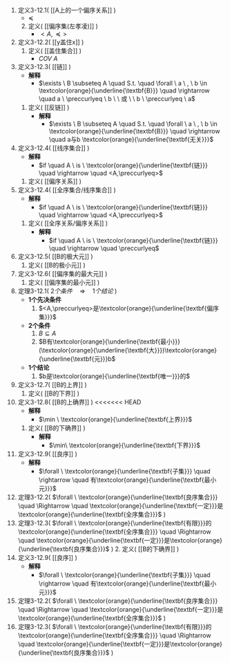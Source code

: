 1. 定义3-12.1(  [[A上的一个偏序关系]]  )
	- $\preccurlyeq$
	2. 定义(  [[偏序集(左孝凌)]]  )
		- $<A, \preccurlyeq>$
1. 定义3-12.2(  [[y盖住x]]  )
	1. 定义(  [[盖住集合]]  )
		- $COV\ A$
2. 定义3-12.3(  [[链]]  )
	- **解释**
		- $\exists \ B \subseteq A \quad S.t. \quad \forall \ a \ , \ b \in \textcolor{orange}{\underline{\textbf{B}}}  \quad \rightarrow \quad a \  \preccurlyeq  \  b  \ \ 或 \ \ b \  \preccurlyeq  \  a$
	1. 定义(  [[反链]]  )
		- **解释**
			- $\exists \ B \subseteq A \quad S.t. \quad \forall \ a \ , \ b \in \textcolor{orange}{\underline{\textbf{B}}}  \quad \rightarrow \quad a与b \textcolor{orange}{\underline{\textbf{无关}}}$
1. 定义3-12.4(  [[线序集合]]  )
	- **解释**
		- $if \quad A \ is \ \textcolor{orange}{\underline{\textbf{链}}}  \quad \rightarrow \quad <A,\preccurlyeq>$
	1. 定义(  [[偏序关系]]  )
1. 定义3-12.4(  [[全序集合/线序集合]]  )
	- **解释**
		- $if \quad A \ is \ \textcolor{orange}{\underline{\textbf{链}}}  \quad \rightarrow \quad <A,\preccurlyeq>$
	1. 定义(  [[全序关系/偏序关系]]  )
		- **解释**
			- $if \quad A \ is \ \textcolor{orange}{\underline{\textbf{链}}}  \quad \rightarrow \quad \preccurlyeq$
1. 定义3-12.5(  [[B的极大元]]  )
	1. 定义(  [[B的极小元]]  )
2. 定义3-12.6(  [[偏序集的最大元]]  )
	1. 定义(  [[偏序集的最小元]]  )
3. 定理3-12.1(  $2个条件 \quad \Rightarrow \quad 1个结论$  )
	- **1个先决条件**
		1. $<A,\preccurlyeq>是\textcolor{orange}{\underline{\textbf{偏序集}}}$
	- **2个条件**
		1. $B \subseteq A$
		2. $B有\textcolor{orange}{\underline{\textbf{最小}}}(\textcolor{orange}{\underline{\textbf{大}}})\textcolor{orange}{\underline{\textbf{元}}}b$
	- **1个结论**
		1. $b是\textcolor{orange}{\underline{\textbf{唯一}}}的$
4. 定义3-12.7(  [[B的上界]]  )
	1. 定义(  [[B的下界]]  )
5. 定义3-12.8(  [[B的上确界]]  )
<<<<<<< HEAD
	- **解释**
		- $\min \ \textcolor{orange}{\underline{\textbf{上界}}}$
	1. 定义(  [[B的下确界]]  )
		- **解释**
			- $\min\ \textcolor{orange}{\underline{\textbf{下界}}}$
1. 定义3-12.9(  [[良序]]  )
	- **解释**
		- $\forall \ \textcolor{orange}{\underline{\textbf{子集}}}  \quad \rightarrow \quad 有\textcolor{orange}{\underline{\textbf{最小元}}}$
2. 定理3-12.2(  $\forall \ \textcolor{orange}{\underline{\textbf{良序集合}}} \quad \Rightarrow \quad \textcolor{orange}{\underline{\textbf{一定}}}是\textcolor{orange}{\underline{\textbf{全序集合}}}$  )
3. 定理3-12.3(  $\forall \ \textcolor{orange}{\underline{\textbf{有限}}}的\textcolor{orange}{\underline{\textbf{全序集合}}} \quad \Rightarrow \quad \textcolor{orange}{\underline{\textbf{一定}}}是\textcolor{orange}{\underline{\textbf{良序集合}}}$  )
	2. 定义(  [[B的下确界]]  )
6. 定义3-12.9(  [[良序]]  )
	- **解释**
		- $\forall \ \textcolor{orange}{\underline{\textbf{子集}}}  \quad \rightarrow \quad 有\textcolor{orange}{\underline{\textbf{最小元}}}$
7. 定理3-12.2(  $\forall \ \textcolor{orange}{\underline{\textbf{良序集合}}} \quad \Rightarrow \quad \textcolor{orange}{\underline{\textbf{一定}}}是\textcolor{orange}{\underline{\textbf{全序集合}}}$  )
8. 定理3-12.3(  $\forall \ \textcolor{orange}{\underline{\textbf{有限}}}的\textcolor{orange}{\underline{\textbf{全序集合}}} \quad \Rightarrow \quad \textcolor{orange}{\underline{\textbf{一定}}}是\textcolor{orange}{\underline{\textbf{良序集合}}}$  )

